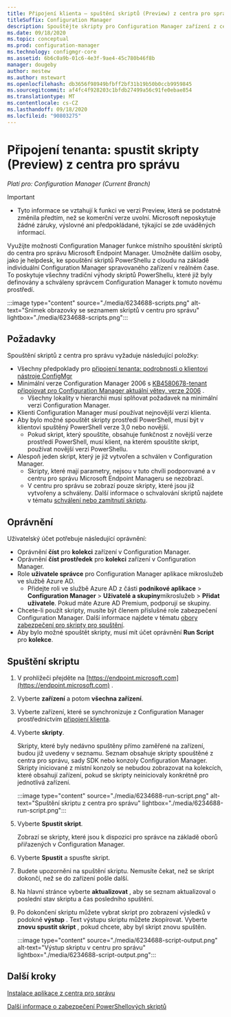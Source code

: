 ```yaml
---
title: Připojení klienta – spuštění skriptů (Preview) z centra pro správu
titleSuffix: Configuration Manager
description: Spouštějte skripty pro Configuration Manager zařízení z centra pro správu.
ms.date: 09/18/2020
ms.topic: conceptual
ms.prod: configuration-manager
ms.technology: configmgr-core
ms.assetid: 6b6c0a9b-01c6-4e3f-9ae4-45c780b46f8b
manager: dougeby
author: mestew
ms.author: mstewart
ms.openlocfilehash: db3656f98949bfbff2bf31b19b50b0ccb9959845
ms.sourcegitcommit: af4fc4f928203c1bfdb27499a56c91fe0ebae854
ms.translationtype: MT
ms.contentlocale: cs-CZ
ms.lasthandoff: 09/18/2020
ms.locfileid: "90803275"
---
```

# <a name="tenant-attach-run-scripts-preview-from-the-admin-center"></a><a name="bkmk_scripts"></a> Připojení tenanta: spustit skripty (Preview) z centra pro správu
<!--CM6234688, IN7220536-->
*Platí pro: Configuration Manager (Current Branch)*

> [!Important]
> - Tyto informace se vztahují k funkci ve verzi Preview, která se podstatně změnila předtím, než se komerční verze uvolní. Microsoft neposkytuje žádné záruky, výslovné ani předpokládané, týkající se zde uváděných informací.

Využijte možnosti Configuration Manager funkce místního spouštění skriptů do centra pro správu Microsoft Endpoint Manager. Umožněte dalším osoby, jako je helpdesk, ke spouštění skriptů PowerShellu z cloudu na základě individuální Configuration Manager spravovaného zařízení v reálném čase. To poskytuje všechny tradiční výhody skriptů PowerShellu, které již byly definovány a schváleny správcem Configuration Manager k tomuto novému prostředí.

:::image type="content" source="./media/6234688-scripts.png" alt-text="Snímek obrazovky se seznamem skriptů v centru pro správu" lightbox="./media/6234688-scripts.png":::


## <a name="prerequisites"></a>Požadavky

Spouštění skriptů z centra pro správu vyžaduje následující položky:

- Všechny předpoklady pro [připojení tenanta: podrobnosti o klientovi nástroje ConfigMgr](client-details.md#prerequisites)
- Minimální verze Configuration Manager 2006 s [KB4580678-tenant připojovat pro Configuration Manager aktuální větev, verze 2006](https://support.microsoft.com/help/4580678) .
   - Všechny lokality v hierarchii musí splňovat požadavek na minimální verzi Configuration Manager.
- Klienti Configuration Manager musí používat nejnovější verzi klienta.
- Aby bylo možné spouštět skripty prostředí PowerShell, musí být v klientovi spuštěný PowerShell verze 3,0 nebo novější.
   - Pokud skript, který spouštíte, obsahuje funkčnost z novější verze prostředí PowerShell, musí klient, na kterém spouštíte skript, používat novější verzi PowerShellu.
- Alespoň jeden skript, který je již vytvořen a schválen v Configuration Manager.
   - Skripty, které mají parametry, nejsou v tuto chvíli podporované a v centru pro správu Microsoft Endpoint Manageru se nezobrazí.
   - V centru pro správu se zobrazí pouze skripty, které jsou již vytvořeny a schváleny. Další informace o schvalování skriptů najdete v tématu [schválení nebo zamítnutí skriptu](../apps/deploy-use/create-deploy-scripts.md#run-script-authors-and-approvers).

## <a name="permissions"></a>Oprávnění

Uživatelský účet potřebuje následující oprávnění:

- Oprávnění **číst** pro **kolekci** zařízení v Configuration Manager.
- Oprávnění **číst prostředek** pro **kolekci** zařízení v Configuration Manager.
- Role **uživatele správce** pro Configuration Manager aplikace mikroslužeb ve službě Azure AD.
  - Přidejte roli ve službě Azure AD z části **podnikové aplikace**  >  **Configuration Manager**  >  **Uživatelé a skupiny**mikroslužeb  >  **Přidat uživatele**. Pokud máte Azure AD Premium, podporují se skupiny.
- Chcete-li použít skripty, musíte být členem příslušné role zabezpečení Configuration Manager. Další informace najdete v tématu [obory zabezpečení pro skripty pro spuštění](../apps/deploy-use/create-deploy-scripts.md#bkmk_ScriptRoles).
- Aby bylo možné spouštět skripty, musí mít účet oprávnění **Run Script** pro **kolekce**.

## <a name="run-a-script"></a>Spuštění skriptu

1. V prohlížeči přejděte na [https://endpoint.microsoft.com](https://endpoint.microsoft.com) .
1. Vyberte **zařízení** a potom **všechna zařízení**.
1. Vyberte zařízení, které se synchronizuje z Configuration Manager prostřednictvím [připojení klienta](device-sync-actions.md).
1. Vyberte **skripty**.
   
   Skripty, které byly nedávno spuštěny přímo zaměřené na zařízení, budou již uvedeny v seznamu. Seznam obsahuje skripty spouštěné z centra pro správu, sady SDK nebo konzoly Configuration Manager. Skripty iniciované z místní konzoly se nebudou zobrazovat na kolekcích, které obsahují zařízení, pokud se skripty neiniciovaly konkrétně pro jednotlivá zařízení.

   :::image type="content" source="./media/6234688-run-script.png" alt-text="Spuštění skriptu z centra pro správu" lightbox="./media/6234688-run-script.png":::

1. Vyberte **Spustit skript**.
   
   Zobrazí se skripty, které jsou k dispozici pro správce na základě oborů přiřazených v Configuration Manager.
1. Vyberte **Spustit** a spusťte skript.

1. Budete upozorněni na spuštění skriptu. Nemusíte čekat, než se skript dokončí, než se do zařízení pošle další.
1. Na hlavní stránce vyberte **aktualizovat** , aby se seznam aktualizoval o poslední stav skriptu a čas posledního spuštění.

1. Po dokončení skriptu můžete vybrat skript pro zobrazení výsledků v podokně **výstup** . Text výstupu skriptu můžete zkopírovat. Vyberte **znovu spustit skript** , pokud chcete, aby byl skript znovu spuštěn.

   :::image type="content" source="./media/6234688-script-output.png" alt-text="Výstup skriptu v centru pro správu" lightbox="./media/6234688-script-output.png":::

## <a name="next-steps"></a>Další kroky

[Instalace aplikace z centra pro správu](applications.md)

[Další informace o zabezpečení PowerShellových skriptů](../apps/deploy-use/learn-script-security.md)